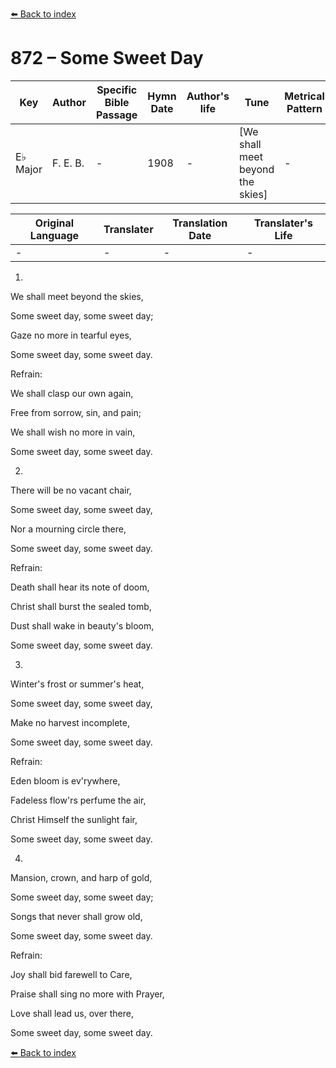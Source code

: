 [⬅️ Back to index](../README.md)

# 872 – Some Sweet Day

Key | Author   | Specific Bible Passage     |Hymn Date |Author's life |Tune |Metrical Pattern   |Composer/Source
-- | --------- | ---------------------------|----------|--------------|-----|-------------------|-------------  
E♭ Major |F. E. B. |- |1908 |- |[We shall meet beyond the skies] |- |F. E. Belden

Original Language | Translater | Translation Date   | Translater's Life  
----------------- | --------- | --------------------|-------------     
\- |- |- |-




1.

We shall meet beyond the skies,

Some sweet day, some sweet day;

Gaze no more in tearful eyes,

Some sweet day, some sweet day.



Refrain:

We shall clasp our own again, 

Free from sorrow, sin, and pain;

We shall wish no more in vain,

Some sweet day, some sweet day.



2.

There will be no vacant chair,

Some sweet day, some sweet day,

Nor a mourning circle there,

Some sweet day, some sweet day.



Refrain:

Death shall hear its note of doom,

Christ shall burst the sealed tomb,

Dust shall wake in beauty's bloom,

Some sweet day, some sweet day.



3.

Winter's frost or summer's heat,

Some sweet day, some sweet day,

Make no harvest incomplete,

Some sweet day, some sweet day.



Refrain:

Eden bloom is ev'rywhere,

Fadeless flow'rs perfume the air,

Christ Himself the sunlight fair, 

Some sweet day, some sweet day.



4.

Mansion, crown, and harp of gold,

Some sweet day, some sweet day;

Songs that never shall grow old,

Some sweet day, some sweet day.



Refrain:

Joy shall bid farewell to Care,

Praise shall sing no more with Prayer,

Love shall lead us, over there,

Some sweet day, some sweet day.





[⬅️ Back to index](../README.md)
